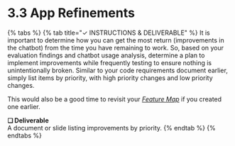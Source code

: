 # 3.3 App Refinements

{% tabs %}
{% tab title="✓  INSTRUCTIONS & DELIVERABLE" %}
It is important to determine how you can get the most return \(improvements in the chatbot\) from the time you have remaining to work. So, based on your evaluation findings and chatbot usage analysis, determine a plan to implement improvements while frequently testing to ensure nothing is unintentionally broken. Similar to your code requirements document earlier, simply list items by priority, with high priority changes and low priority changes.

This would also be a good time to revisit your [_Feature Map_](https://docs.google.com/drawings/d/1oL9Wdbm0lDgp38PGO_dnXa47X32P92EbYNgvauZeF98/edit?usp=sharing) if you created one earlier.

**❏ Deliverable**  
A document or slide listing improvements by priority.
{% endtab %}
{% endtabs %}

